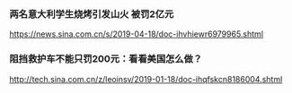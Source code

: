 ### 两名意大利学生烧烤引发山火 被罚2亿元
https://news.sina.com.cn/s/2019-04-18/doc-ihvhiewr6979965.shtml
### 阻挡救护车不能只罚200元：看看美国怎么做？
http://tech.sina.com.cn/z/leoinsv/2019-01-18/doc-ihqfskcn8186004.shtml